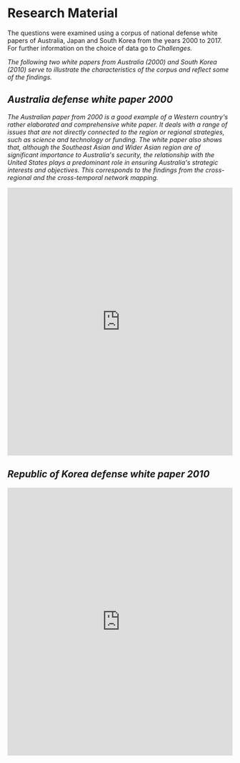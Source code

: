 # Research Material

The questions were examined using a corpus of national defense white papers of Australia, Japan and South Korea from the years 2000 to 2017. For further information on the choice of data go to <i>Challenges<i>.

The following two white papers from Australia (2000) and South Korea (2010) serve to illustrate the characteristics of the corpus and reflect some of the findings.

## Australia defense white paper 2000

The Australian paper from 2000 is a good example of a Western country's rather elaborated and comprehensive white paper. It deals with a range of issues that are not directly connected to the region or regional strategies, such as science and technology or funding. The white paper also shows that, although the Southeast Asian and Wider Asian region are of significant importance to Australia's security, the relationship with the United States plays a predominant role in ensuring Australia's strategic interests and objectives. This corresponds to the findings from the cross-regional and the cross-temporal network mapping. 

<iframe class="scribd_iframe_embed" title="Australia's Defence White Paper 2010" src="https://www.scribd.com/embeds/367183402/content?start_page=35&view_mode=slideshow&access_key=key-23AaMpshIYqXMJflNlGY&show_recommendations=true" data-auto-height="false" data-aspect-ratio="0.7035881435257411" scrolling="no" id="doc_74513" width="100%" height="600" frameborder="0"></iframe>
  

## Republic of Korea defense white paper 2010

<iframe class="scribd_iframe_embed" title="Republic of Korea' Defence White Paper 2010" src="https://www.scribd.com/embeds/367182926/content?start_page=13&view_mode=scroll&access_key=key-pCwF3PeXPfwnkEBKAUtn&show_recommendations=true" data-auto-height="false" data-aspect-ratio="0.7305194805194806" scrolling="no" id="doc_60983" width="100%" height="600" frameborder="0"></iframe>


